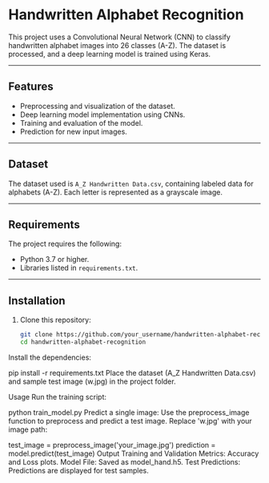 # Handwritten Alphabet Recognition

This project uses a Convolutional Neural Network (CNN) to classify handwritten alphabet images into 26 classes (A-Z). The dataset is processed, and a deep learning model is trained using Keras.

---

## Features
- Preprocessing and visualization of the dataset.
- Deep learning model implementation using CNNs.
- Training and evaluation of the model.
- Prediction for new input images.

---

## Dataset
The dataset used is `A_Z Handwritten Data.csv`, containing labeled data for alphabets (A-Z). Each letter is represented as a grayscale image.

---

## Requirements
The project requires the following:
- Python 3.7 or higher.
- Libraries listed in `requirements.txt`.

---

## Installation
1. Clone this repository:
   ```bash
   git clone https://github.com/your_username/handwritten-alphabet-recognition.git
   cd handwritten-alphabet-recognition
Install the dependencies:

pip install -r requirements.txt
Place the dataset (A_Z Handwritten Data.csv) and sample test image (w.jpg) in the project folder.

Usage
Run the training script:

python train_model.py
Predict a single image: Use the preprocess_image function to preprocess and predict a test image. Replace 'w.jpg' with your image path:

test_image = preprocess_image('your_image.jpg')
prediction = model.predict(test_image)
Output
Training and Validation Metrics: Accuracy and Loss plots.
Model File: Saved as model_hand.h5.
Test Predictions: Predictions are displayed for test samples.